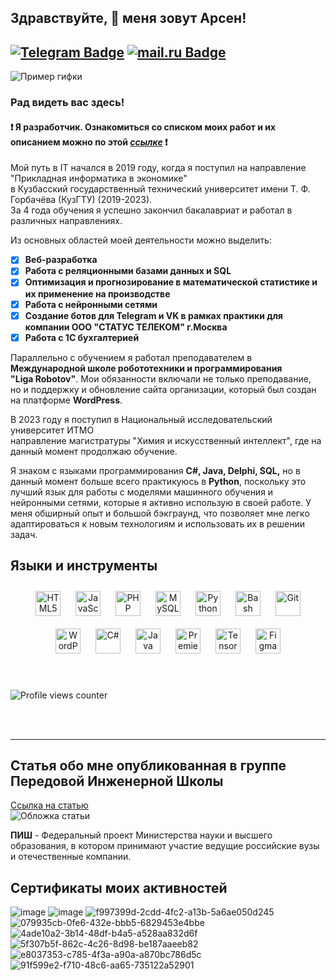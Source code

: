 ## Здравствуйте, 👋 меня зовут Арсен!  
  
  
[![Telegram Badge](https://img.shields.io/badge/-Арсен_Саркисян-blue?style=flat&logo=Telegram&logoColor=white)](https://t.me/Riddarsi) [![mail.ru Badge](https://img.shields.io/badge/-@mail.ru-blue)](mailto:s-arsen01@mail.ru)
---

![Пример гифки](https://i.pinimg.com/originals/4a/90/9b/4a909b1ab71a2956800d8ceedc3ba99a.gif)

### Рад видеть вас здесь!  
#### :exclamation: Я разработчик. Ознакомиться со списком моих работ и их описанием можно по этой *[ссылке](https://github.com/Riddars/Check_List/blob/main/README.md)* :exclamation:

Мой путь в IT начался в 2019 году, когда я поступил на направление "Прикладная информатика в экономике"  
в Кузбасский государственный технический университет имени Т. Ф. Горбачёва (КузГТУ) (2019-2023).  
За 4 года обучения я успешно закончил бакалавриат и работал в различных направлениях.

Из основных областей моей деятельности можно выделить:

- [X] **Веб-разработка**
- [X] **Работа с реляционными базами данных и SQL**
- [X] **Оптимизация и прогнозирование в математической статистике и их применение на производстве**
- [X] **Работа с нейронными сетями**
- [X] **Создание ботов для Telegram и VK в рамках практики для компании ООО "СТАТУС ТЕЛЕКОМ" г.Москва**
- [X] **Работа с 1С бухгалтерией**
  
Параллельно с обучением я работал преподавателем в **Международной школе робототехники и программирования  
"Liga Robotov"**. Мои обязанности включали не только преподавание,   
но и поддержку и обновление сайта организации, который был создан на платформе **WordPress**.

В 2023 году я поступил в Национальный исследовательский университет ИТМО  
направление магистратуры "Химия и искусственный интеллект", где на данный момент продолжаю обучение.

Я знаком с языками программирования **C#, Java, Delphi, SQL,** но в данный момент больше всего практикуюсь в **Python**, поскольку это лучший язык для работы с моделями машинного обучения и нейронными сетями, которые я активно использую в своей работе. У меня обширный опыт и большой бэкграунд, что позволяет мне легко адаптироваться к новым технологиям и использовать их в решении задач.  
  


## Языки и инструменты 
<div align="center">  
<a href="https://en.wikipedia.org/wiki/HTML5" target="_blank"><img style="margin: 10px" src="https://profilinator.rishav.dev/skills-assets/html5-original-wordmark.svg" alt="HTML5" height="40" /></a>  
<a href="https://www.javascript.com/" target="_blank"><img style="margin: 10px" src="https://profilinator.rishav.dev/skills-assets/javascript-original.svg" alt="JavaScript" height="40" /></a>  
<a href="https://www.php.net/" target="_blank"><img style="margin: 10px" src="https://profilinator.rishav.dev/skills-assets/php-original.svg" alt="PHP" height="40" /></a>  
<a href="https://www.mysql.com/" target="_blank"><img style="margin: 10px" src="https://profilinator.rishav.dev/skills-assets/mysql-original-wordmark.svg" alt="MySQL" height="40" /></a>  
<a href="https://www.python.org/" target="_blank"><img style="margin: 10px" src="https://profilinator.rishav.dev/skills-assets/python-original.svg" alt="Python" height="40" /></a>  
<a href="https://www.gnu.org/software/bash/" target="_blank"><img style="margin: 10px" src="https://profilinator.rishav.dev/skills-assets/gnu_bash-icon.svg" alt="Bash" height="40" /></a>  
<a href="https://github.com/" target="_blank"><img style="margin: 10px" src="https://profilinator.rishav.dev/skills-assets/git-scm-icon.svg" alt="Git" height="40" /></a>  
<a href="https://wordpress.com/" target="_blank"><img style="margin: 10px" src="https://profilinator.rishav.dev/skills-assets/wordpress.png" alt="WordPress" height="40" /></a>  
<a href="https://docs.microsoft.com/en-us/dotnet/csharp/" target="_blank"><img style="margin: 10px" src="https://profilinator.rishav.dev/skills-assets/csharp-original.svg" alt="C#" height="40" /></a>  
<a href="https://www.java.com/" target="_blank"><img style="margin: 10px" src="https://profilinator.rishav.dev/skills-assets/java-original-wordmark.svg" alt="Java" height="40" /></a>  
<a href="https://www.adobe.com/in/products/premiere.html" target="_blank"><img style="margin: 10px" src="https://profilinator.rishav.dev/skills-assets/adobepremierepro.png" alt="Premiere Pro" height="40" /></a>  
<a href="https://www.tensorflow.org/" target="_blank"><img style="margin: 10px" src="https://profilinator.rishav.dev/skills-assets/tensorflow-icon.svg" alt="TensorFlow" height="40" /></a>  
<a href="https://www.figma.com/" target="_blank"><img style="margin: 10px" src="https://profilinator.rishav.dev/skills-assets/figma-icon.svg" alt="Figma" height="40" /></a>  
</div>  

<br/>  




  

<br/>  

![Profile views counter](https://komarev.com/ghpvc/?username=Riddars&&style=flat-square)  
  

<br/>  


<br />

----


## Статья обо мне опубликованная в группе Передовой Инженерной Школы

[Ссылка на статью](https://vk.com/wall-217253520_685)  
![Обложка статьи](https://github.com/Riddars/Riddars/assets/80139269/03b4ca1d-804a-41c3-adda-5105144c1341)

**ПИШ** - Федеральный проект Министерства науки и высшего образования, в котором принимают участие ведущие российские вузы и отечественные компании.

## Сертификаты моих активностей
  
  ![image](https://github.com/Riddars/Riddars/assets/80139269/dcebedcb-389e-4043-af85-fcc98ac8bcbe)
  ![image](https://github.com/Riddars/Riddars/assets/80139269/c0b18ba7-8423-4117-8929-c71b9f59a2e4)
  ![f997399d-2cdd-4fc2-a13b-5a6ae050d245](https://github.com/Riddars/Riddars/assets/80139269/6bd25f66-d995-4aa6-b213-96fbedd7e6cb)
  ![079935cb-0fe6-432e-bbb5-6829453e4bbe](https://github.com/Riddars/Riddars/assets/80139269/667396a5-4d42-4fc6-a8f2-ef2dd33d22f8)
  ![4ade10a2-3b14-48df-b4a5-a528aa832d6f](https://github.com/Riddars/Riddars/assets/80139269/f453b3ee-0828-415b-96f1-591c94be96bb)
  ![5f307b5f-862c-4c26-8d98-be187aaeeb82](https://github.com/Riddars/Riddars/assets/80139269/5f03c01e-3ebb-4cd6-9ad2-38e1239c7244)
  ![e8037353-c785-4f3a-a90a-a870bc786d5c](https://github.com/Riddars/Riddars/assets/80139269/8a5f16f8-3dd4-44eb-a77f-a86589a02658)
  ![91f599e2-f710-48c6-aa65-735122a52901](https://github.com/Riddars/Riddars/assets/80139269/af4487ce-9717-4204-8710-f8cf9ccc9f4a)



